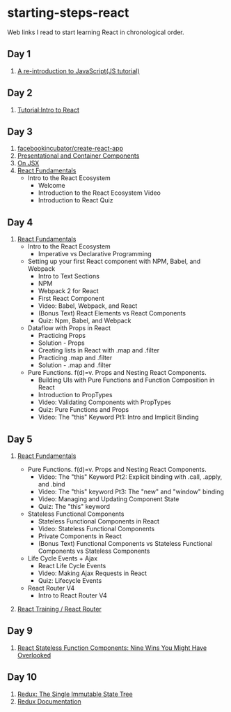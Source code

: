 # starting-steps-react
Web links I read to start learning React in chronological order.

## Day 1

1. [A re-introduction to JavaScript(JS tutorial)](https://developer.mozilla.org/en-US/docs/Web/JavaScript/A_re-introduction_to_JavaScript)

## Day 2

1. [Tutorial:Intro to React](https://facebook.github.io/react/tutorial/tutorial.html)

## Day 3

1. [facebookincubator/create-react-app](https://github.com/facebookincubator/create-react-app/blob/master/packages/react-scripts/template/README.md#available-scripts)
2. [Presentational and Container Components](https://medium.com/@dan_abramov/smart-and-dumb-components-7ca2f9a7c7d0)
3. [On JSX](https://gist.github.com/chantastic/fc9e3853464dffdb1e3c)
4. [React Fundamentals](https://reacttraining.com/online/react-fundamentals)
    * Intro to the React Ecosystem
        - Welcome
        - Introduction to the React Ecosystem Video
        - Introduction to React Quiz

## Day 4

1. [React Fundamentals](https://reacttraining.com/online/react-fundamentals)
    * Intro to the React Ecosystem
        - Imperative vs Declarative Programming
    * Setting up your first React component with NPM, Babel, and Webpack
       - Intro to Text Sections
       - NPM
       - Webpack 2 for React
       - First React Component
       - Video: Babel, Webpack, and React
       - (Bonus Text) React Elements vs React Components
       - Quiz: Npm, Babel, and Webpack
    * Dataflow with Props in React
        - Practicing Props
        - Solution - Props
        - Creating lists in React with .map and .filter
        - Practicing .map and .filter
        - Solution - .map and .filter
    * Pure Functions. f(d)=v. Props and Nesting React Components.
        - Building UIs with Pure Functions and Function Composition in React
        - Introduction to PropTypes
        - Video: Validating Components with PropTypes
        - Quiz: Pure Functions and Props
        - Video: The "this" Keyword Pt1: Intro and Implicit Binding

## Day 5

1. [React Fundamentals](https://reacttraining.com/online/react-fundamentals)
    * Pure Functions. f(d)=v. Props and Nesting React Components.
        - Video: The "this" Keyword Pt2: Explicit binding with .call, .apply, and .bind
        - Video: The "this" keyword Pt3: The "new" and "window" binding
        - Video: Managing and Updating Component State
        - Quiz: The "this" keyword
    * Stateless Functional Components
        - Stateless Functional Components in React
        - Video: Stateless Functional Components
        - Private Components in React
        - (Bonus Text) Functional Components vs Stateless Functional Components vs Stateless Components
    * Life Cycle Events + Ajax
        - React Life Cycle Events
        - Video: Making Ajax Requests in React
        - Quiz: Lifecycle Events
    * React Router V4
        - Intro to React Router V4

2. [React Training / React Router](https://reacttraining.com/react-router/web)

        
## Day 9

1. [React Stateless Function Components: Nine Wins You Might Have Overlooked](https://hackernoon.com/react-stateless-functional-components-nine-wins-you-might-have-overlooked-997b0d933dbc)

## Day 10

1. [Redux: The Single Immutable State Tree](https://egghead.io/lessons/javascript-redux-the-single-immutable-state-tree)
2. [Redux Documentation](http://redux.js.org/)
